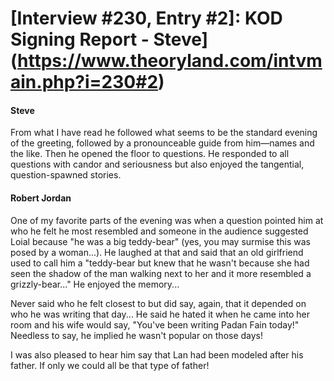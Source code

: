 # [Interview #230, Entry #2]: KOD Signing Report - Steve](https://www.theoryland.com/intvmain.php?i=230#2)

#### Steve

From what I have read he followed what seems to be the standard evening of the greeting, followed by a pronounceable guide from him—names and the like. Then he opened the floor to questions. He responded to all questions with candor and seriousness but also enjoyed the tangential, question-spawned stories.

#### Robert Jordan

One of my favorite parts of the evening was when a question pointed him at who he felt he most resembled and someone in the audience suggested Loial because "he was a big teddy-bear" (yes, you may surmise this was posed by a woman...). He laughed at that and said that an old girlfriend used to call him a "teddy-bear but knew that he wasn't because she had seen the shadow of the man walking next to her and it more resembled a grizzly-bear..." He enjoyed the memory...

Never said who he felt closest to but did say, again, that it depended on who he was writing that day... He said he hated it when he came into her room and his wife would say, "You've been writing Padan Fain today!" Needless to say, he implied he wasn't popular on those days!

I was also pleased to hear him say that Lan had been modeled after his father. If only we could all be that type of father!

